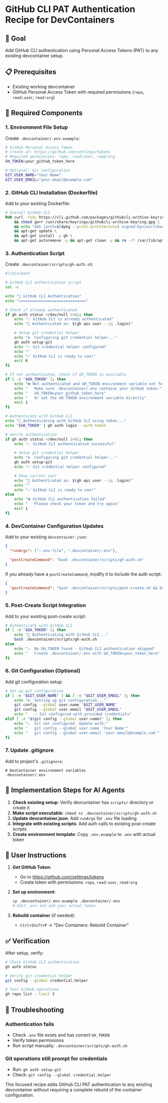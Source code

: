 # GitHub CLI PAT Authentication Recipe for DevContainers

## 🎯 Goal

Add GitHub CLI authentication using Personal Access Tokens (PAT) to any existing devcontainer setup.

## 📋 Prerequisites

- Existing working devcontainer
- GitHub Personal Access Token with required permissions (`repo`, `read:user`, `read:org`)

## 🔧 Required Components

### 1. Environment File Setup

Create `.devcontainer/.env.example`:

```bash
# GitHub Personal Access Token
# Create at: https://github.com/settings/tokens
# Required permissions: repo, read:user, read:org
GH_TOKEN=your_github_token_here

# Optional: Git configuration
GIT_USER_NAME="Your Name"
GIT_USER_EMAIL="your.email@example.com"
```

### 2. GitHub CLI Installation (Dockerfile)

Add to your existing Dockerfile:

```dockerfile
# Install GitHub CLI
RUN curl -fsSL https://cli.github.com/packages/githubcli-archive-keyring.gpg | dd of=/usr/share/keyrings/githubcli-archive-keyring.gpg \
    && chmod go+r /usr/share/keyrings/githubcli-archive-keyring.gpg \
    && echo "deb [arch=$(dpkg --print-architecture) signed-by=/usr/share/keyrings/githubcli-archive-keyring.gpg] https://cli.github.com/packages stable main" | tee /etc/apt/sources.list.d/github-cli.list > /dev/null \
    && apt-get update \
    && apt-get install -y gh \
    && apt-get autoremove -y && apt-get clean -y && rm -rf /var/lib/apt/lists/*
```

### 3. Authentication Script

Create `.devcontainer/scripts/gh-auth.sh`:

```bash
#!/bin/bash

# GitHub CLI authentication script
set -e

echo "🔐 GitHub CLI Authentication"
echo "=============================="

# Check if already authenticated
if gh auth status >/dev/null 2>&1; then
    echo "✅ GitHub CLI is already authenticated"
    echo "👤 Authenticated as: $(gh api user --jq .login)"

    # Setup git credential helper
    echo "⚙️  Configuring git credential helper..."
    gh auth setup-git
    echo "✅ Git credential helper configured"
    echo ""
    echo "✅ GitHub CLI is ready to use!"
    exit 0
fi

# If not authenticated, check if GH_TOKEN is available
if [ -z "$GH_TOKEN" ]; then
    echo "❌ Not authenticated and GH_TOKEN environment variable not found"
    echo "   Make sure .devcontainer/.env contains your GitHub token:"
    echo "   GH_TOKEN=your_github_token_here"
    echo "   Or set the GH_TOKEN environment variable directly"
    exit 1
fi

# Authenticate with GitHub CLI
echo "🔑 Authenticating with GitHub CLI using token..."
echo "$GH_TOKEN" | gh auth login --with-token

# Verify authentication
if gh auth status >/dev/null 2>&1; then
    echo "✅ GitHub CLI authentication successful"

    # Setup git credential helper
    echo "⚙️  Configuring git credential helper..."
    gh auth setup-git
    echo "✅ Git credential helper configured"

    # Show current user
    echo "👤 Authenticated as: $(gh api user --jq .login)"
    echo ""
    echo "✅ GitHub CLI is ready to use!"
else
    echo "❌ GitHub CLI authentication failed"
    echo "   Please check your token and try again"
    exit 1
fi
```

### 4. DevContainer Configuration Updates

Add to your existing `devcontainer.json`:

```json
{
  "runArgs": ["--env-file", ".devcontainer/.env"],

  "postCreateCommand": "bash .devcontainer/scripts/gh-auth.sh"
}
```

If you already have a `postCreateCommand`, modify it to include the auth script:

```json
{
  "postCreateCommand": "bash .devcontainer/scripts/post-create.sh && bash .devcontainer/scripts/gh-auth.sh"
}
```

### 5. Post-Create Script Integration

Add to your existing post-create script:

```bash
# Authenticate with GitHub CLI
if [ -n "$GH_TOKEN" ]; then
    echo "🔐 Authenticating with GitHub CLI..."
    bash .devcontainer/scripts/gh-auth.sh
else
    echo "⚠️  No GH_TOKEN found - GitHub CLI authentication skipped"
    echo "   Create .devcontainer/.env with GH_TOKEN=your_token_here"
fi
```

### 6. Git Configuration (Optional)

Add git configuration setup:

```bash
# Set up git configuration
if [ -n "$GIT_USER_NAME" ] && [ -n "$GIT_USER_EMAIL" ]; then
    echo "⚙️  Setting up git configuration..."
    git config --global user.name "$GIT_USER_NAME"
    git config --global user.email "$GIT_USER_EMAIL"
    echo "   ✅ Git configured with provided credentials"
elif [ -z "$(git config --global user.name)" ]; then
    echo "⚠️  Git not configured. Update with:"
    echo "   git config --global user.name 'Your Name'"
    echo "   git config --global user.email 'your.email@example.com'"
fi
```

### 7. Update .gitignore

Add to project's `.gitignore`:

```gitignore
# DevContainer environment variables
.devcontainer/.env
```

## 🚀 Implementation Steps for AI Agents

1. **Check existing setup**: Verify devcontainer has `scripts/` directory or create it
2. **Make script executable**: `chmod +x .devcontainer/scripts/gh-auth.sh`
3. **Update devcontainer.json**: Add `runArgs` for `.env` file loading
4. **Integrate with existing scripts**: Add auth calls to existing post-create scripts
5. **Create environment template**: Copy `.env.example` to `.env` with actual token

## 📝 User Instructions

1. **Get GitHub Token**:

   - Go to https://github.com/settings/tokens
   - Create token with permissions: `repo`, `read:user`, `read:org`

2. **Set up environment**:

   ```bash
   cp .devcontainer/.env.example .devcontainer/.env
   # Edit .env and add your actual token
   ```

3. **Rebuild container** (if needed):
   - `Ctrl+Shift+P` → "Dev Containers: Rebuild Container"

## ✅ Verification

After setup, verify:

```bash
# Check GitHub CLI authentication
gh auth status

# Verify git credential helper
git config --global credential.helper

# Test GitHub operations
gh repo list --limit 3
```

## 🐛 Troubleshooting

### Authentication fails

- Check `.env` file exists and has correct `GH_TOKEN`
- Verify token permissions
- Run script manually: `.devcontainer/scripts/gh-auth.sh`

### Git operations still prompt for credentials

- Run: `gh auth setup-git`
- Check: `git config --global credential.helper`

This focused recipe adds GitHub CLI PAT authentication to any existing devcontainer without requiring a complete rebuild of the container configuration.
